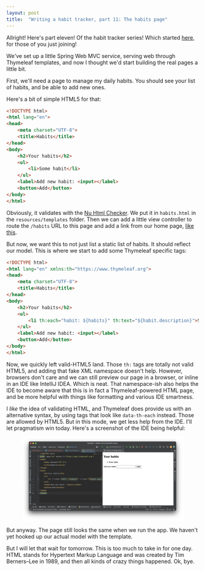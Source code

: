 ```yaml
---
layout: post
title:  "Writing a habit tracker, part 11: The habits page"
---
```

Allright! Here's part eleven! Of the habit tracker series! Which started [here](/2023/01/01/writing-a-habit-tracker.html), for those of you just joining! 

We've set up a little Spring Web MVC service, serving web through Thymeleaf templates, and now I thought we'd start building the real pages a little bit.

First, we'll need a page to manage my daily habits. You should see your list of habits, and be able to add new ones. 

Here's a bit of simple HTML5 for that:

```html
<!DOCTYPE html>
<html lang="en">
<head>
    <meta charset="UTF-8">
    <title>Habits</title>
</head>
<body>
    <h2>Your habits</h2>
    <ul>
        <li>Some habit</li>
    </ul>
    <label>Add new habit: <input></label>
    <button>Add</button>
</body>
</html>
```

Obviously, it validates with the [Nu Html Checker](https://validator.w3.org/nu/). We put it in `habits.html` in the `resources/templates` folder. Then we can add a little view controller to route the `/habits` URL to this page and add a link from our home page, [like this](https://github.com/skagedal/hahabit/commit/79aad4b216df6e9cf91ae9512201e67535aaf83e).   

But now, we want this to not just list a static list of habits. It should reflect our model. This is where we start to add some Thymeleaf specific tags:

```html
<!DOCTYPE html>
<html lang="en" xmlns:th="https://www.thymeleaf.org">
<head>
    <meta charset="UTF-8">
    <title>Habits</title>
</head>
<body>
    <h2>Your habits</h2>
    <ul>
        <li th:each="habit: ${habits}" th:text="${habit.description}">Some habit</li>
    </ul>
    <label>Add new habit: <input></label>
    <button>Add</button>
</body>
</html>
```

Now, we quickly left valid-HTML5 land. Those `th:` tags are totally not valid HTML5, and adding that fake XML namespace doesn't help. However, browsers don't care and we can still preview our page in a browser, or inline in an IDE like IntelliJ IDEA. Which is neat. That namespace-ish also helps the IDE to become aware that this is in fact a Thymeleaf-powered HTML page, and be more helpful with things like formatting and various IDE smartness.

I _like_ the idea of validating HTML, and Thymeleaf does provide us with an alternative syntax, by using tags that look like `data-th-each` instead. Those are allowed by HTML5. But in this mode, we get less help from the IDE. I'll let pragmatism win today. Here's a screenshot of the IDE being helpful:

<figure>
<img src="/images/habit-tracker/editing-some-thymeleaf-html.png" alt="Screenshot of IntelliJ IDEA, editing and previewing habits.html." />
</figure>


But anyway. The page still looks the same when we run the app. We haven't yet hooked up our actual model with the template. 

But I will let that wait for tomorrow. This is too much to take in for one day. HTML stands for Hypertext Markup Language and was created by Tim Berners–Lee in 1989, and then all kinds of crazy things happened. Ok, bye.  